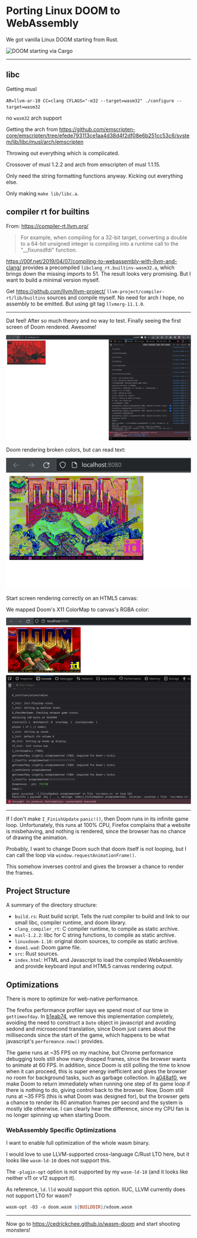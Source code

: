 # Porting Linux DOOM to WebAssembly

We got vanilla Linux DOOM starting from Rust.

![DOOM starting via Cargo](imgs/doom_booting_x11_rust.png)

---

## libc

Getting musl

`AR=llvm-ar-10 CC=clang CFLAGS="-m32 --target=wasm32" ./configure --target=wasm32`

no `wasm32` arch support

Getting the arch from https://github.com/emscripten-core/emscripten/tree/efede793113ce1aa4d38d4f2df08e6b251cc53c6/system/lib/libc/musl/arch/emscripten

Throwing out everything which is complicated.

Crossover of musl 1.2.2 and arch from emscripten of musl 1.1.15.

Only need the string formatting functions anyway. Kicking out everything else.

Only making `make lib/libc.a`.

## compiler rt for builtins

From: https://compiler-rt.llvm.org/
> For example, when compiling for a 32-bit target, converting a double to a
> 64-bit unsigned integer is compiling into a runtime call to the "__fixunsdfdi"
> function.

https://00f.net/2019/04/07/compiling-to-webassembly-with-llvm-and-clang/
provides a precompiled `libclang_rt.builtins-wasm32.a`, which brings down the
missing imports to 51. The result looks very promising. But I want to build a
minimal version myself.

Get https://github.com/llvm/llvm-project/
`llvm-project/compiler-rt/lib/builtins` sources and compile myself. No need for
arch I hope, no assembly to be emitted. But using git tag `llvmorg-11.1.0`.

---

Dat feel! After so much theory and no way to test. Finally seeing the first
screen of Doom rendered. Awesome!

![Doom rendering the first screen to an HTML5 canvas](./docs/images/doom_first_screen_renders_to_canvas.png)

Doom rendering broken colors, but can read text:

![Doom rendering broken colors, but can read text](./docs/images/doom_screen_broken_colors_but_can_read_text.png)

Start screen rendering correctly on an HTML5 canvas:

We mapped Doom's X11 ColorMap to canvas's RGBA color:

![Doom's title screen](./docs/images/doom_titlescreen_html5.png)

---

If I don't make `I_FinishUpdate` `panic!()`, then Doom runs in its infinite game
loop. Unfortunately, this runs at 100% CPU, Firefox complains that a website is
misbehaving, and nothing is rendered, since the browser has no chance of drawing
the animation.

Probably, I want to change Doom such that doom itself is not looping, but I can
call the loop via `window.requestAnimationFrame()`.

This somehow inverses control and gives the browser a chance to render the
frames.

## Project Structure

A summary of the directory structure:
- `build.rs`: Rust build script. Tells the rust compiler to build and link to
  our small libc, compiler runtime, and doom library.
- `clang_compiler_rt`: C compiler runtime, to compile as static archive.
- `musl-1.2.2`: libc for C string functions, to compile as static archive.
- `linuxdoom-1.10`: original doom sources, to compile as static archive.
- `doom1.wad`: Doom game file.
- `src`: Rust sources.
- `index.html`: HTML and Javascript to load the compiled WebAssembly and provide
  keyboard input and HTML5 canvas rendering output.

## Optimizations

There is more to optimize for web-native performance.

The firefox performance profiler says we spend most of our time in
`gettimeofday`. In
[b1eab74](https://github.com/cedrickchee/wasm-doom/commit/b1eab74c60776ced95a28d305a16103a0e23c8e7),
we remove this implementation completely, avoiding the need to construct a
`Date` object in javascript and avoiding sedond and microsecond translation,
since Doom just cares about the milliseconds since the start of the game, which
happens to be what javascript's `performance.now()` provides.

The game runs at ~35 FPS on my machine, but Chrome performance debugging tools
still show many dropped frames, since the browser wants to animate at 60 FPS. In
addition, since Doom is still polling the time to know when it can proceed, this
is super energy inefficient and gives the browser no room for background tasks,
such as garbage collection. In
[a048af0](https://github.com/cedrickchee/wasm-doom/commit/18153c7a048af07a772e54675feb35c349ac0437),
we make Doom to return immediately when running one step of its game loop if
there is nothing to do, giving control back to the browser. Now, Doom still runs
at ~35 FPS (this is what Doom was designed for), but the browser gets a chance
to render its 60 animation frames per second and the system is mostly idle
otherwise. I can clearly hear the difference, since my CPU fan is no longer
spinning up when starting Doom.

### WebAssembly Specific Optimizations

I want to enable full optimization of the whole wasm binary.

I would love to use LLVM-supported cross-language C/Rust LTO here, but it looks
like `wasm-ld-10` does not support this.

The `-plugin-opt` option is not supported by my `wasm-ld-10` (and it looks like
neither v11 or v12 support it).

As reference, `ld.lld` would support this option. IIUC, LLVM currently does not
support LTO for wasm?

```Makefile
wasm-opt -O3 -o doom.wasm ${BUILDDIR}/xdoom.wasm
```

---

Now go to https://cedrickchee.github.io/wasm-doom and start shooting monsters!